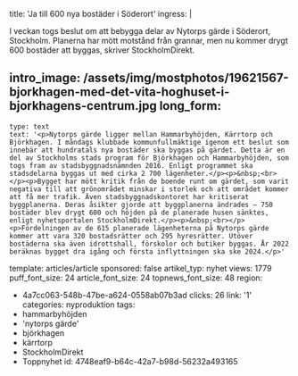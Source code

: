 title: 'Ja till 600 nya bostäder i Söderort'
ingress: |
  <p>I veckan togs beslut om att bebygga delar av Nytorps gärde i Söderort, Stockholm. Planerna har mött motstånd från grannar, men nu kommer drygt 600 bostäder att byggas, skriver StockholmDirekt.
  </p>
  
intro_image: /assets/img/mostphotos/19621567-bjorkhagen-med-det-vita-hoghuset-i-bjorkhagens-centrum.jpg
long_form:
  -
    type: text
    text: '<p>Nytorps gärde ligger mellan Hammarbyhöjden, Kärrtorp och Björkhagen. I måndags klubbade kommunfullmäktige igenom ett beslut som innebär att hundratals nya bostäder ska byggas på gärdet. Detta är en del av Stockholms stads program för Björkhagen och Hammarbyhöjden, som togs fram av stadsbyggnadsnämnden 2016. Enligt programmet ska stadsdelarna byggas ut med cirka 2 700 lägenheter.</p><p>&nbsp;<br></p><p>Bygget har mött kritik från de boende runt om gärdet, som varit negativa till att grönområdet minskar i storlek och att området kommer att få mer trafik. Även stadsbyggnadskontoret har kritiserat byggplanerna. Deras åsikter gjorde att byggplanerna ändrades – 750 bostäder blev drygt 600 och höjden på de planerade husen sänktes, enligt nyhetsportalen StockholmDirekt.</p><p>&nbsp;<br></p><p>Fördelningen av de 615 planerade lägenheterna på Nytorps gärde kommer att vara 320 bostadsrätter och 295 hyresrätter. Utöver bostäderna ska även idrottshall, förskolor och butiker byggas. År 2022 beräknas bygget dra igång och första inflyttningen ska ske 2024.</p>'
template: articles/article
sponsored: false
artikel_typ: nyhet
views: 1779
puff_font_size: 24
article_font_size: 24
topnews_font_size: 48
region:
  - 4a7cc063-548b-47be-a624-0558ab07b3ad
clicks: 26
link: '1'
categories: nyproduktion
tags:
  - hammarbyhöjden
  - 'nytorps gärde'
  - björkhagen
  - kärrtorp
  - StockholmDirekt
  - Toppnyhet
id: 4748eaf9-b64c-42a7-b98d-56232a493165
